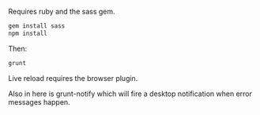 Requires ruby and the sass gem.

```sh
gem install sass
npm install
```

Then:
```sh
grunt
```

Live reload requires the browser plugin.

Also in here is grunt-notify which will fire a desktop notification when error messages happen.